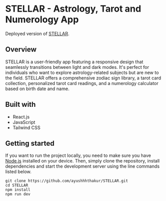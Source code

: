 # STELLAR - Astrology, Tarot and Numerology App


Deployed version of [STELLAR](https://stellar-mauve.vercel.app/).


## Overview

STELLAR is a user-friendly app featuring a responsive design that seamlessly transitions between light and dark modes. It's perfect for individuals who want to explore astrology-related subjects but are new to the field. STELLAR offers a comprehensive zodiac sign library, a tarot card collection, personalized tarot card readings, and a numerology calculator based on birth date and name.

## Built with

- React.js
- JavaScript
- Tailwind CSS


## Getting started

If you want to run the project locally, you need to make sure you have [Node.js](https://nodejs.org/it) installed on your device. Then, simply clone the repository, install dependencies and start the development server using the line commands listed below.

```
git clone https://github.com/ayushhhthakur/STELLAR.git
cd STELLAR
npm install
npm run dev
```
